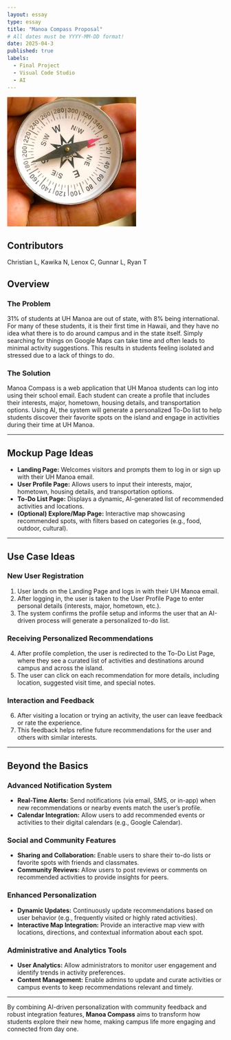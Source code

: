 ```yaml
---
layout: essay
type: essay
title: "Manoa Compass Proposal"
# All dates must be YYYY-MM-DD format!
date: 2025-04-3
published: true
labels:
  - Final Project
  - Visual Code Studio
  - AI
---
```


<div class="d-flex justify-content-center">
    <img class="img-fluid" src="../img/M1U8-Fig8.9-MagneticCompass.jpg" style="width: 300px; height: 300px; object-fit: cover;">
</div>

## Contributors
Christian L, Kawika N, Lenox C, Gunnar L, Ryan T

## Overview

### The Problem
31% of students at UH Manoa are out of state, with 8% being international. For many of these students, it is their first time in Hawaii, and they have no idea what there is to do around campus and in the state itself. Simply searching for things on Google Maps can take time and often leads to minimal activity suggestions. This results in students feeling isolated and stressed due to a lack of things to do.

### The Solution
Manoa Compass is a web application that UH Manoa students can log into using their school email. Each student can create a profile that includes their interests, major, hometown, housing details, and transportation options. Using AI, the system will generate a personalized To-Do list to help students discover their favorite spots on the island and engage in activities during their time at UH Manoa.

---

## Mockup Page Ideas

- **Landing Page:** Welcomes visitors and prompts them to log in or sign up with their UH Manoa email.
- **User Profile Page:** Allows users to input their interests, major, hometown, housing details, and transportation options.
- **To-Do List Page:** Displays a dynamic, AI-generated list of recommended activities and locations.
- **(Optional) Explore/Map Page:** Interactive map showcasing recommended spots, with filters based on categories (e.g., food, outdoor, cultural).

---

## Use Case Ideas

### New User Registration
1. User lands on the Landing Page and logs in with their UH Manoa email.
2. After logging in, the user is taken to the User Profile Page to enter personal details (interests, major, hometown, etc.).
3. The system confirms the profile setup and informs the user that an AI-driven process will generate a personalized to-do list.

### Receiving Personalized Recommendations
4. After profile completion, the user is redirected to the To-Do List Page, where they see a curated list of activities and destinations around campus and across the island.
5. The user can click on each recommendation for more details, including location, suggested visit time, and special notes.

### Interaction and Feedback
6. After visiting a location or trying an activity, the user can leave feedback or rate the experience.
7. This feedback helps refine future recommendations for the user and others with similar interests.

---

## Beyond the Basics

### Advanced Notification System
- **Real-Time Alerts:** Send notifications (via email, SMS, or in-app) when new recommendations or nearby events match the user’s profile.
- **Calendar Integration:** Allow users to add recommended events or activities to their digital calendars (e.g., Google Calendar).

### Social and Community Features
- **Sharing and Collaboration:** Enable users to share their to-do lists or favorite spots with friends and classmates.
- **Community Reviews:** Allow users to post reviews or comments on recommended activities to provide insights for peers.

### Enhanced Personalization
- **Dynamic Updates:** Continuously update recommendations based on user behavior (e.g., frequently visited or highly rated activities).
- **Interactive Map Integration:** Provide an interactive map view with locations, directions, and contextual information about each spot.

### Administrative and Analytics Tools
- **User Analytics:** Allow administrators to monitor user engagement and identify trends in activity preferences.
- **Content Management:** Enable admins to update and curate activities or campus events to keep recommendations relevant and timely.

---

By combining AI-driven personalization with community feedback and robust integration features, **Manoa Compass** aims to transform how students explore their new home, making campus life more engaging and connected from day one.


